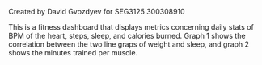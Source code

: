 Created by David Gvozdyev for SEG3125
300308910

This is a fitness dashboard that displays metrics concerning daily stats of BPM of the heart, steps, sleep, and calories burned.
Graph 1 shows the correlation between the two line graps of weight and sleep, and graph 2 shows the minutes trained per muscle.

